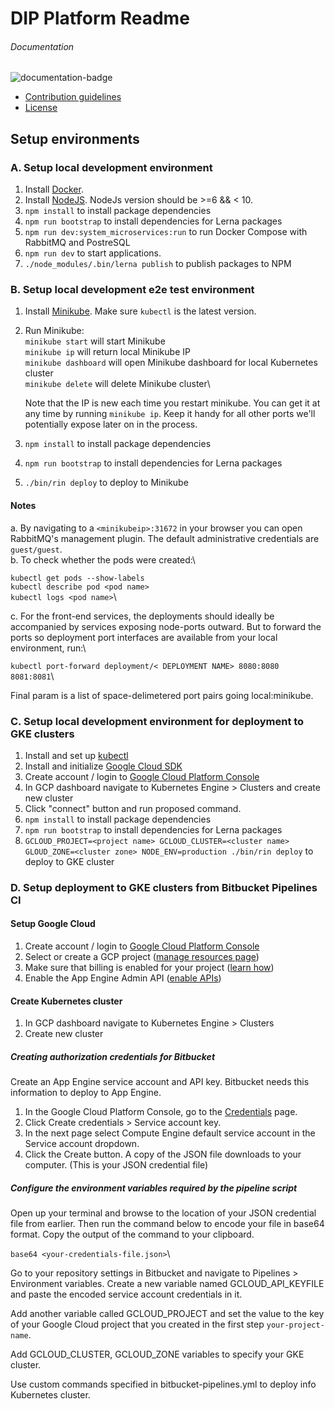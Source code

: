 # DIP Platform Readme

###### Documentation
![documentation-badge](https://img.shields.io/badge/Documentation-5.69%25%20%287%2F123%29-red.svg)

* [Contribution guidelines](CONTRIBUTION.md)
* [License](LICENSE)

## Setup environments

### A. Setup local development environment
1. Install [Docker](https://docs.docker.com/install/#supported-platforms).
2. Install [NodeJS](https://nodejs.org/en/). NodeJs version should be >=6 && < 10.
3. `npm install` to install package dependencies
4. `npm run bootstrap` to install dependencies for Lerna packages
5. `npm run dev:system_microservices:run` to run Docker Compose with RabbitMQ and PostreSQL
6. `npm run dev` to start applications.
7. `./node_modules/.bin/lerna publish` to publish packages to NPM

### B. Setup local development e2e test environment
1. Install [Minikube](https://kubernetes.io/docs/tasks/tools/install-minikube/). Make sure `kubectl` is the latest version.
2. Run Minikube:\
    `minikube start` will start Minikube\
    `minikube ip` will return local Minikube IP\
    `minikube dashboard` will open Minikube dashboard for local Kubernetes cluster\
    `minikube delete` will delete Minikube cluster\

    Note that the IP is new each time you restart minikube. You can get it at any time by running `minikube ip`.
    Keep it handy for all other ports we'll potentially expose later on in the process.
3. `npm install` to install package dependencies
4. `npm run bootstrap` to install dependencies for Lerna packages
5. `./bin/rin deploy` to deploy to Minikube

#### Notes
a. By navigating to a `<minikubeip>:31672` in your browser you can open RabbitMQ's management plugin. The default administrative credentials are `guest/guest`. \
b. To check whether the pods were created:\

`kubectl get pods --show-labels`\
`kubectl describe pod <pod name>`\
`kubectl logs <pod name>`\

c. For the front-end services, the deployments should ideally be accompanied by services exposing node-ports outward. 
But to forward the ports so deployment port interfaces are available from your local environment, run:\

`kubectl port-forward deployment/< DEPLOYMENT NAME> 8080:8080 8081:8081`\

Final param is a list of space-delimetered port pairs going local:minikube.
    
    
### C. Setup local development environment for deployment to GKE clusters
1. Install and set up [kubectl](https://kubernetes.io/docs/tasks/tools/install-kubectl/)
2. Install and initialize [Google Cloud SDK](https://cloud.google.com/sdk/docs/quickstarts)
3. Create account / login to [Google Cloud Platform Console](https://console.cloud.google.com)
4. In GCP dashboard navigate to Kubernetes Engine > Clusters and create new cluster
5. Click "connect" button and run proposed command.
3. `npm install` to install package dependencies
4. `npm run bootstrap` to install dependencies for Lerna packages
5. `GCLOUD_PROJECT=<project name> GCLOUD_CLUSTER=<cluster name> GLOUD_ZONE=<cluster zone> NODE_ENV=production ./bin/rin deploy` to deploy to GKE cluster

### D. Setup deployment to GKE clusters from Bitbucket Pipelines CI

#### Setup Google Cloud
1. Create account / login to [Google Cloud Platform Console](https://console.cloud.google.com)
2. Select or create a GCP project ([manage resources page](https://console.cloud.google.com/cloud-resource-manager))
3. Make sure that billing is enabled for your project ([learn how](https://cloud.google.com/billing/docs/how-to/modify-project))
4. Enable the App Engine Admin API ([enable APIs](https://console.cloud.google.com/flows/enableapi?apiid=appengine))

#### Create Kubernetes cluster
1. In GCP dashboard navigate to Kubernetes Engine > Clusters
2. Create new cluster

##### Creating authorization credentials for Bitbucket
Create an App Engine service account and API key. Bitbucket needs this information to deploy to App Engine.
1. In the Google Cloud Platform Console, go to the [Credentials](https://console.cloud.google.com/apis/credentials) page.
2. Click Create credentials > Service account key.
3. In the next page select Compute Engine default service account in the Service account dropdown.
4. Click the Create button. A copy of the JSON file downloads to your computer. (This is your JSON credential file)

##### Configure the environment variables required by the pipeline script
Open up your terminal and browse to the location of your JSON credential file from earlier. Then run the command below to encode your file in base64 format. Copy the output of the command to your clipboard.

`base64 <your-credentials-file.json>`\

Go to your repository settings in Bitbucket and navigate to Pipelines > Environment variables. Create a new variable named GCLOUD_API_KEYFILE and paste the encoded service account credentials in it.

Add another variable called GCLOUD_PROJECT and set the value to the key of your Google Cloud project that you created in the first step `your-project-name`.

Add GCLOUD_CLUSTER, GCLOUD_ZONE variables to specify your GKE cluster.

Use custom commands specified in bitbucket-pipelines.yml to deploy info Kubernetes cluster.
